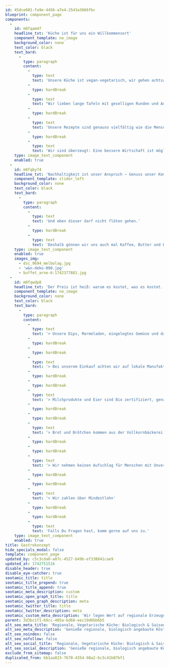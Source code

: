 ```yaml
---
id: 45dce601-fa9e-4456-a7e4-2543a3666fbc
blueprint: component_page
components:
  -
    id: m8fqam4f
    headline_txt: 'Küche ist für uns ein Willkommensort'
    component_template: no_image
    background_color: none
    text_color: black
    text_bard:
      -
        type: paragraph
        content:
          -
            type: text
            text: 'Unsere Küche ist vegan-vegetarisch, wir gehen achtsam mit Lebensmitteln um und vermeiden Verpackungsmüll, wo immer es möglich ist. Denn gutes Essen nährt nicht nur den Körper, sondern auch das Miteinander.'
          -
            type: hardBreak
          -
            type: text
            text: "Wir lieben lange Tafeln mit geselligen Runden und Austausch.\_"
          -
            type: hardBreak
          -
            type: text
            text: 'Unsere Rezepte sind genauso vielfältig wie die Menschen, die hier zusammenkommen.'
          -
            type: hardBreak
          -
            type: text
            text: 'Wir sind überzeugt: Eine bessere Wirtschaft ist möglich und dazu gehört für uns lokales, solidarisches Business Design. So ist die Kooperation mit der Gärtnerei und SoLaWi Marlin sowie mit der Vollkornbäckerei Rasche integraler Bestandteil unseres gastronomischen Konzeptes.'
    type: image_text_component
    enabled: true
  -
    id: m8fqby74
    headline_txt: 'Nachhaltigkeit ist unser Anspruch – Genuss unser Kompass.'
    component_template: slider_left
    background_color: none
    text_color: black
    text_bard:
      -
        type: paragraph
        content:
          -
            type: text
            text: 'Und eben dieser darf nicht flöten gehen.'
          -
            type: hardBreak
          -
            type: text
            text: 'Deshalb gönnen wir uns auch mal Kaffee, Butter und Kokosmilch – und zu besonderen Anlässen Wildfleisch. Manche Dinge gehören einfach zum guten Leben … das verstehst du sicher. 😉'
    type: image_text_component
    enabled: true
    images_img:
      - dsc_9694_melbolag.jpg
      - 'w&n-deko-098.jpg'
      - buffet_arne-6-1742377881.jpg
  -
    id: m8fqwdp8
    headline_txt: 'Der Preis ist heiß: warum es kostet, was es kostet.'
    component_template: no_image
    background_color: none
    text_color: black
    text_bard:
      -
        type: paragraph
        content:
          -
            type: text
            text: '> Unsere Dips, Marmeladen, eingelegtes Gemüse und das Granola Müsli sind selbstgemacht'
          -
            type: hardBreak
          -
            type: hardBreak
          -
            type: text
            text: '> Bei unserem Einkauf achten wir auf lokale Manufaktur statt Masse'
          -
            type: hardBreak
          -
            type: hardBreak
          -
            type: text
            text: '> Milchprodukte und Eier sind Bio zertifiziert, genauso unser Kaffee und Tee'
          -
            type: hardBreak
          -
            type: hardBreak
          -
            type: text
            text: '> Brot und Brötchen kommen aus der Vollkornbäckerei Rasche im Wendland'
          -
            type: hardBreak
          -
            type: hardBreak
          -
            type: text
            text: '> Wir nehmen keinen Aufschlag für Menschen mit Unverträglichkeiten'
          -
            type: hardBreak
          -
            type: hardBreak
          -
            type: text
            text: '> Wir zahlen über Mindestlohn'
          -
            type: hardBreak
          -
            type: hardBreak
          -
            type: text
            text: 'Falls Du Fragen hast, komm gerne auf uns zu.'
    type: image_text_component
    enabled: true
title: Gastrokonzept
hide_specials_modal: false
template: component_page
updated_by: c5c3cda0-a87c-4527-b49b-ef338041cae9
updated_at: 1742751516
disable_header: true
disable_eye-catcher: true
seotamic_title: title
seotamic_title_prepend: true
seotamic_title_append: true
seotamic_meta_description: custom
seotamic_open_graph_title: title
seotamic_open_graph_description: meta
seotamic_twitter_title: title
seotamic_twitter_description: meta
seotamic_custom_meta_description: 'Wir legen Wert auf regionale Erzeugnisse: biologisch angebaut und saisonal gekocht. Ohne viel Chichi ist unsere Küche überwiegend vegetarisch und vegan.'
parent: 3d3bc1f1-69cc-405a-bd68-eec19d6bb6b5
alt_seo_meta_title: 'Regionale, Vegetarische Küche: Biologisch & Saisonal für Retreats und Veranstaltungen'
alt_seo_meta_description: 'Genieße regionale, biologisch angebaute Köstlichkeiten aus unserer saisonalen, überwiegend vegetarischen Küche. Ideal für Yoga-Retreats, Hochzeiten oder individuell gestaltete Menüs ohne viel Chichi.'
alt_seo_noindex: false
alt_seo_nofollow: false
alt_seo_social_title: 'Regionale, Vegetarische Küche: Biologisch & Saisonal für Retreats und Veranstaltungen'
alt_seo_social_description: 'Genieße regionale, biologisch angebaute Köstlichkeiten aus unserer saisonalen, überwiegend vegetarischen Küche. Ideal für Yoga-Retreats, Hochzeiten oder individuell gestaltete Menüs ohne viel Chichi.'
exclude_from_sitemap: false
duplicated_from: bb1aa023-7670-4354-98a2-6c3c41b07bf1
---
```

